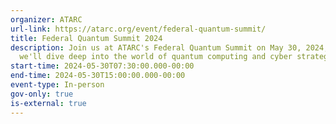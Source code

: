 ```yaml
---
organizer: ATARC
url-link: https://atarc.org/event/federal-quantum-summit/
title: Federal Quantum Summit 2024
description: Join us at ATARC's Federal Quantum Summit on May 30, 2024, where
  we'll dive deep into the world of quantum computing and cyber strategies!
start-time: 2024-05-30T07:30:00.000-00:00
end-time: 2024-05-30T15:00:00.000-00:00
event-type: In-person
gov-only: true
is-external: true
---
```

